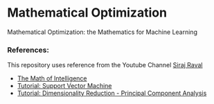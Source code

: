 # Mathematical Optimization
Mathematical Optimization: the Mathematics for Machine Learning

### References:
This repository uses reference from the Youtube Channel <a href="https://www.youtube.com/channel/UCWN3xxRkmTPmbKwht9FuE5A">Siraj Raval</a>
* <a href="https://www.youtube.com/playlist?list=PL2-dafEMk2A7mu0bSksCGMJEmeddU_H4D">The Math of Intelligence</a>
* <a href="https://github.com/llSourcell/Classifying_Data_Using_a_Support_Vector_Machine">Tutorial: Support Vector Machine</a>
* <a href="https://github.com/llSourcell/Dimensionality_Reduction/blob/master/principal_component_analysis.ipynb">Tutorial: Dimensionality Reduction - Principal Component Analysis</a>

